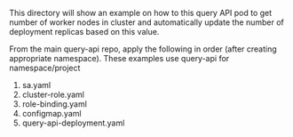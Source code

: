 This directory will show an example on how to this query API pod to get number of worker nodes in cluster and automatically update the number of deployment replicas based on this value.

From the main query-api repo, apply the following in order (after creating appropriate namespace).  These examples use query-api for namespace/project

1. sa.yaml
2. cluster-role.yaml
3. role-binding.yaml
4. configmap.yaml
5. query-api-deployment.yaml

